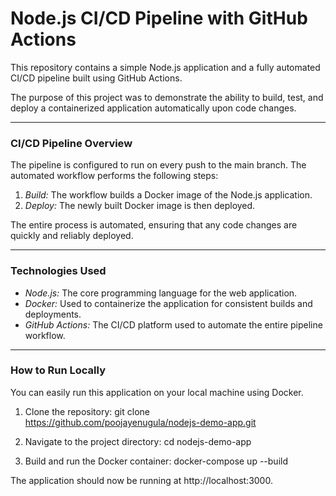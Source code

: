 # Node.js CI/CD Pipeline with GitHub Actions

This repository contains a simple Node.js application and a fully automated CI/CD pipeline built using GitHub Actions.

The purpose of this project was to demonstrate the ability to build, test, and deploy a containerized application automatically upon code changes.

---

### CI/CD Pipeline Overview

The pipeline is configured to run on every push to the main branch. The automated workflow performs the following steps:

1.  *Build:* The workflow builds a Docker image of the Node.js application.
2.  *Deploy:* The newly built Docker image is then deployed.

The entire process is automated, ensuring that any code changes are quickly and reliably deployed.

---

### Technologies Used

* *Node.js:* The core programming language for the web application.
* *Docker:* Used to containerize the application for consistent builds and deployments.
* *GitHub Actions:* The CI/CD platform used to automate the entire pipeline workflow.

---

### How to Run Locally

You can easily run this application on your local machine using Docker.

1.  Clone the repository:
    git clone https://github.com/poojayenugula/nodejs-demo-app.git

2.  Navigate to the project directory:
    cd nodejs-demo-app

3.  Build and run the Docker container:
    docker-compose up --build
    
The application should now be running at http://localhost:3000.

